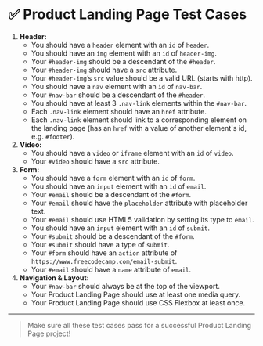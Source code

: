 # ✅ Product Landing Page Test Cases

1. **Header:**
   - You should have a `header` element with an `id` of `header`.
   - You should have an `img` element with an `id` of `header-img`.
   - Your `#header-img` should be a descendant of the `#header`.
   - Your `#header-img` should have a `src` attribute.
   - Your `#header-img`’s `src` value should be a valid URL (starts with http).
   - You should have a `nav` element with an `id` of `nav-bar`.
   - Your `#nav-bar` should be a descendant of the `#header`.
   - You should have at least 3 `.nav-link` elements within the `#nav-bar`.
   - Each `.nav-link` element should have an `href` attribute.
   - Each `.nav-link` element should link to a corresponding element on the landing page (has an `href` with a value of another element's id, e.g. `#footer`).
2. **Video:**
   - You should have a `video` or `iframe` element with an `id` of `video`.
   - Your `#video` should have a `src` attribute.
3. **Form:**
   - You should have a `form` element with an `id` of `form`.
   - You should have an `input` element with an `id` of `email`.
   - Your `#email` should be a descendant of the `#form`.
   - Your `#email` should have the `placeholder` attribute with placeholder text.
   - Your `#email` should use HTML5 validation by setting its type to `email`.
   - You should have an `input` element with an `id` of `submit`.
   - Your `#submit` should be a descendant of the `#form`.
   - Your `#submit` should have a type of `submit`.
   - Your `#form` should have an `action` attribute of `https://www.freecodecamp.com/email-submit`.
   - Your `#email` should have a `name` attribute of `email`.
4. **Navigation & Layout:**
   - Your `#nav-bar` should always be at the top of the viewport.
   - Your Product Landing Page should use at least one media query.
   - Your Product Landing Page should use CSS Flexbox at least once.

---

> Make sure all these test cases pass for a successful Product Landing Page project!